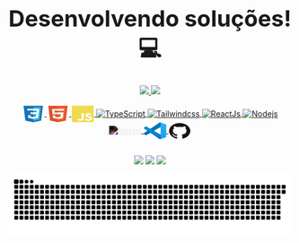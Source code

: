 <div align="center" style="font-size:20px">
<h1>Desenvolvendo soluções! 💻</h1>
</div>
<div align="center">
  <a href="https://github.com/AdrianPorto">
  <img height="150em" src="https://github-readme-stats.vercel.app/api?username=AdrianPorto&show_icons=true&theme=midnight-purple&include_all_commits=true&title_color=black&count_private=true"/>
  <img height="150em" src="https://github-readme-stats.vercel.app/api/top-langs/?username=AdrianPorto&layout=compact&&title_color=black&theme=midnight-purple"/>
</div>
<div align="center" style="display: inline_block"><br>
  <img align="center" alt="Kenji-CSS" height="30" width="40" src="https://raw.githubusercontent.com/devicons/devicon/master/icons/css3/css3-original.svg">
  <img align="center" alt="Kenji-HTML" height="30" width="40" src="https://raw.githubusercontent.com/devicons/devicon/master/icons/html5/html5-original.svg">
  <img align="center" alt="Kenji-Js" height="30" width="40" src="https://raw.githubusercontent.com/devicons/devicon/master/icons/javascript/javascript-plain.svg">
  <img align="center" alt="TypeScript" height="30" width="40" src="https://cdn.jsdelivr.net/gh/devicons/devicon/icons/typescript/typescript-original.svg">
  <img  align="center" alt="Tailwindcss" height="30" width="40" src="https://cdn.jsdelivr.net/gh/devicons/devicon/icons/tailwindcss/tailwindcss-plain.svg" />          
  <img  align="center" alt="ReactJs" height="30" width="40" src="https://cdn.jsdelivr.net/gh/devicons/devicon/icons/react/react-original.svg" />          
  <img align="center" alt="Nodejs" height="30" width="40" src="https://cdn.jsdelivr.net/gh/devicons/devicon/icons/nodejs/nodejs-plain.svg" />
  <img align="center" alt="Nextjs"  height="30" width="40" style=" filter: invert(100%);" src="https://cdn.jsdelivr.net/gh/devicons/devicon/icons/nextjs/nextjs-original.svg">
  <img align="center" alt="Kenji-Vscode" height="30" width="40" src="https://raw.githubusercontent.com/devicons/devicon/master/icons/vscode/vscode-original.svg"> 
  <img align="center" alt="Kenji-github" height="30" width="40" src="https://raw.githubusercontent.com/devicons/devicon/master/icons/github/github-original.svg">
</div> 
  
  ##
 
<div align="center"> 
  <a href="https://www.instagram.com/adrianp0rto/" target="_blank"><img src="https://img.shields.io/badge/-Instagram-483D8B?style=for-the-badge&logo=instagram&logoColor=white" target="_blank"></a>
  <a href = "mailto:gustosts@gmail.com"><img src="https://img.shields.io/badge/-Gmail-483D8B?style=for-the-badge&logo=gmail&logoColor=white" target="_blank"></a>
  <a href="https://www.linkedin.com/in/adrianporto/" target="_blank"><img src="https://img.shields.io/badge/-LinkedIn-483D8B?style=for-the-badge&logo=linkedin&logoColor=white" target="_blank"></a> 
  
 
  
  ![Snake animation](https://github.com/AdrianPorto/AdrianPorto/blob/dev/snake.svg)
</div>
